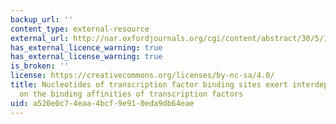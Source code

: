 ```yaml
---
backup_url: ''
content_type: external-resource
external_url: http://nar.oxfordjournals.org/cgi/content/abstract/30/5/1255
has_external_licence_warning: true
has_external_license_warning: true
is_broken: ''
license: https://creativecommons.org/licenses/by-nc-sa/4.0/
title: Nucleotides of transcription factor binding sites exert interdependent effects
  on the binding affinities of transcription factors
uid: a520e0c7-4eaa-4bcf-9e91-0eda9db64eae
---
```

